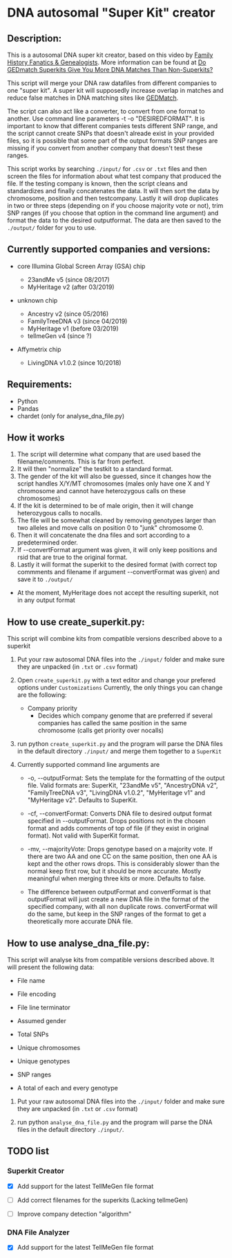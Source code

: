 # DNA autosomal "Super Kit" creator

## Description:
This is a autosomal DNA super kit creator, based on this video by [Family History Fanatics & Genealogists](https://www.youtube.com/watch?v=IJmAHNSODuw).
More information can be found at [Do GEDmatch Superkits Give You More DNA Matches Than Non-Superkits?](https://www.familyhistoryfanatics.com/gedmatch-superkits)

This script will merge your DNA raw datafiles from different companies to one "super kit".
A super kit will supposedly increase overlap in matches and reduce false matches in DNA matching sites like [GEDMatch](https://www.gedmatch.com).

The script can also act like a converter, to convert from one format to another. Use command line parameters -t -o "DESIREDFORMAT".
It is important to know that different companies tests different SNP range, and the script cannot create SNPs that doesn't alreade exist in your provided files, so it is possible that some part of the output formats SNP ranges are missing if you convert from another company that doesn't test these ranges.

This script works by searching `./input/` for `.csv` or `.txt` files and then screen the files for information about what test company that produced the file.
If the testing company is known, then the script cleans and standardizes and finally concatenates the data.
It will then sort the data by chromosome, position and then testcompany.
Lastly it will drop duplicates in two or three steps (depending on if you choose majority vote or not), trim SNP ranges (if you choose that option in the command line argument) and format the data to the desired outputformat.
The data are then saved to the `./output/` folder for you to use.



## Currently supported companies and versions:

- core Illumina Global Screen Array (GSA) chip
    * 23andMe v5 (since 08/2017)
    * MyHeritage v2 (after 03/2019)

- unknown chip
    * Ancestry v2 (since 05/2016)
    * FamilyTreeDNA v3 (since 04/2019)
    * MyHeritage v1 (before 03/2019)
    * tellmeGen v4 (since ?)

- Affymetrix chip
    * LivingDNA v1.0.2 (since 10/2018)



## Requirements:
* Python
* Pandas
* chardet (only for analyse_dna_file.py)



## How it works
1. The script will determine what company that are used based the filename/comments. This is far from perfect.
2. It will then "normalize" the testkit to a standard format.
3. The gender of the kit will also be guessed, since it changes how the script handles X/Y/MT chromosomes (males only have one X and Y chromosome and cannot have heterozygous calls on these chromosomes)
4. If the kit is determined to be of male origin, then it will change heterozygous calls to nocalls.
5. The file will be somewhat cleaned by removing genotypes larger than two alleles and move calls on position 0 to "junk" chromosome 0.
6. Then it will concatenate the dna files and sort according to a predetermined order.
7. If --convertFormat argument was given, it will only keep positions and rsid that are true to the original format.
8. Lastly it will format the superkit to the desired format (with correct top commments and filename if argument --convertFormat was given) and save it to `./output/`

* At the moment, MyHeritage does not accept the resulting superkit, not in any output format




## How to use create_superkit.py:
This script will combine kits from compatible versions described above to a superkit

1. Put your raw autosomal DNA files into the `./input/` folder and make sure they are unpacked (in `.txt` or `.csv` format)

2. Open `create_superkit.py` with a text editor and change your prefered options under `Customizations`
Currently, the only things you can change are the following:

    * Company priority
        - Decides which company genome that are preferred if several companies has called the same position in the same chromosome (calls get priority over nocalls)

3. run python `create_superkit.py` and the program will parse the DNA files in the default directory `./input/` and merge them together to a `SuperKit`

4. Currently supported command line arguments are
    * -o, --outputFormat: Sets the template for the formatting of the output file. Valid formats are: SuperKit, "23andMe v5", "AncestryDNA v2", "FamilyTreeDNA v3", "LivingDNA v1.0.2", "MyHeritage v1" and "MyHeritage v2". Defaults to SuperKit.
    * -cf, --convertFormat: Converts DNA file to desired output format specified in --outputFormat. Drops positions not in the chosen format and adds comments of top of file (if they exist in original format). Not valid with SuperKit format.
    * -mv, --majorityVote: Drops genotype based on a majority vote. If there are two AA and one CC on the same position, then one AA is kept and the other rows drops. This is considerably slower than the normal keep first row, but it should be more accurate. Mostly meaningful when merging three kits or more. Defaults to false.

    * The difference between outputFormat and convertFormat is that outputFormat will just create a new DNA file in the format of the specified company, with all non duplicate rows. convertFormat will do the same, but keep in the SNP ranges of the format to get a theoretically more accurate DNA file.




## How to use analyse_dna_file.py:
This script will analyse kits from compatible versions described above.
It will present the following data:
* File name
* File encoding
* File line terminator

* Assumed gender

* Total SNPs
* Unique chromosomes
* Unique genotypes
* SNP ranges

* A total of each and every genotype

1. Put your raw autosomal DNA files into the `./input/` folder and make sure they are unpacked (in `.txt` or `.csv` format)

2. run python `analyse_dna_file.py` and the program will parse the DNA files in the default directory `./input/`.


## TODO list
### Superkit Creator
- [X] Add support for the latest TellMeGen file format
- [ ] Add correct filenames for the superkits (Lacking tellmeGen)
- [ ] Improve company detection "algorithm"


### DNA File Analyzer
- [X] Add support for the latest TellMeGen file format
